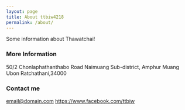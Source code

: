 ```yaml
---
layout: page
title: About ttbiw4218
permalink: /about/
---
```


Some information about Thawatchai!

### More Information

50/2 Chonlaphathanthabo Road Naimuang Sub-district, Amphur Muang Ubon Ratchathani,34000

### Contact me

[email@domain.com](ttbiw9597@gmail.com.com)
https://www.facebook.com/ttbiw

